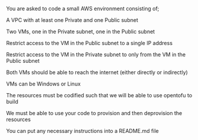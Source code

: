 You are asked to code a small AWS environment consisting of;

A VPC with at least one Private and one Public subnet

Two VMs, one in the Private subnet, one in the Public subnet

Restrict access to the VM in the Public subnet to a single IP address

Restrict access to the VM in the Private subnet to only from the VM in the Public subnet

Both VMs should be able to reach the internet (either directly or indirectly)

VMs can be Windows or Linux

The resources must be codified such that we will be able to use opentofu to build

We must be able to use your code to provision and then deprovision the resources

You can put any necessary instructions into a README.md file
